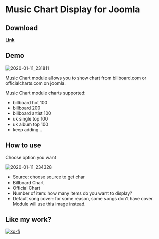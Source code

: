 # Music Chart Display for Joomla

## Download
**[Link](https://github.com/trananhmanh89/mod-ff-music-chart/releases)**

## Demo
![2020-01-11_231811](https://user-images.githubusercontent.com/20571336/75089293-dfb0ae00-5589-11ea-87ea-2f5cce073481.png)

Music Chart module allows you to show chart from billboard.com or officialcharts.com on joomla.

Music Chart module charts supported:
- billboard hot 100
- billboard 200
- billboard artist 100
- uk single top 100
- uk album top 100
- keep adding...

## How to use
Choose option you want

![2020-01-11_234328](https://user-images.githubusercontent.com/20571336/75089344-4fbf3400-558a-11ea-8780-3448fe20e660.png)

- Source: choose source to get char
- Billboard Chart
- Official Chart
- Number of item: how many items do you want to display?
- Default song cover: for some reason, some songs don't have cover. Module will use this image instead.

## Like my work?
[![ko-fi](https://www.ko-fi.com/img/githubbutton_sm.svg)](https://ko-fi.com/I3I71FSC5)
